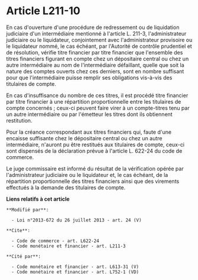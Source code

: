 # Article L211-10

En cas d'ouverture d'une procédure de redressement ou de liquidation judiciaire d'un intermédiaire mentionné à l'article L.
211-3, l'administrateur judiciaire ou le liquidateur, conjointement avec l'administrateur provisoire ou le liquidateur nommé,
le cas échéant, par l'Autorité de contrôle prudentiel et de résolution, vérifie titre financier par titre financier que
l'ensemble des titres financiers figurant en compte chez un dépositaire central ou chez un autre intermédiaire au nom de
l'intermédiaire défaillant, quelle que soit la nature des comptes ouverts chez ces derniers, sont en nombre suffisant pour
que l'intermédiaire puisse remplir ses obligations vis-à-vis des titulaires de compte. 

En cas d'insuffisance du nombre de ces titres, il est procédé titre financier par titre financier à une répartition
proportionnelle entre les titulaires de compte concernés ; ceux-ci peuvent faire virer à un compte-titres tenu par un autre
intermédiaire ou par l'émetteur les titres dont ils obtiennent restitution. 

Pour la créance correspondant aux titres financiers qui, faute d'une encaisse suffisante chez le dépositaire central ou chez
un autre intermédiaire, n'auront pu être restitués aux titulaires de compte, ceux-ci sont dispensés de la déclaration prévue
à l'article L. 622-24 du code de commerce. 

Le juge commissaire est informé du résultat de la vérification opérée par l'administrateur judiciaire ou le liquidateur et,
le cas échéant, de la répartition proportionnelle des titres financiers ainsi que des virements effectués à la demande des
titulaires de compte.

**Liens relatifs à cet article**

	**Modifié par**:

	  - Loi n°2013-672 du 26 juillet 2013 - art. 24 (V)

	**Cite**:

	  - Code de commerce - art. L622-24
	  - Code monétaire et financier - art. L211-3

	**Cité par**:

	  - Code monétaire et financier - art. L613-31 (V)
	  - Code monétaire et financier - art. L752-1 (VD)
